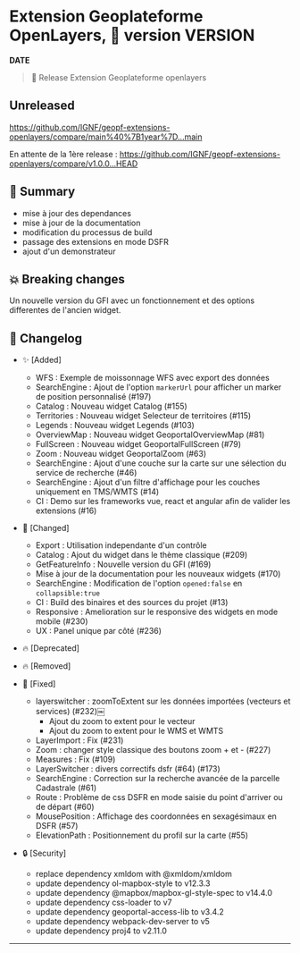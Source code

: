 # Extension Geoplateforme OpenLayers, 🔖 version __VERSION__

__DATE__
> 🚀 Release Extension Geoplateforme openlayers

## Unreleased

<https://github.com/IGNF/geopf-extensions-openlayers/compare/main%40%7B1year%7D...main>

En attente de la 1ère release :
<https://github.com/IGNF/geopf-extensions-openlayers/compare/v1.0.0...HEAD>

## 🎉 Summary

* mise à jour des dependances
* mise à jour de la documentation
* modification du processus de build
* passage des extensions en mode DSFR
* ajout d'un demonstrateur

## 💥 Breaking changes

Un nouvelle version du GFI avec un fonctionnement et des options differentes de l'ancien widget.

## 📖 Changelog

* ✨ [Added]

  * WFS : Exemple de moissonnage WFS avec export des données
  * SearchEngine : Ajout de l'option `markerUrl` pour afficher un marker de position personnalisé (#197)
  * Catalog : Nouveau widget Catalog (#155)
  * Territories : Nouveau widget Selecteur de territoires (#115)
  * Legends : Nouveau widget Legends (#103)
  * OverviewMap : Nouveau widget GeoportalOverviewMap (#81)
  * FullScreen : Nouveau widget GeoportalFullScreen (#79)
  * Zoom : Nouveau widget GeoportalZoom (#63)
  * SearchEngine : Ajout d'une couche sur la carte sur une sélection du service de recherche (#46)
  * SearchEngine : Ajout d'un filtre d'affichage pour les couches uniquement en TMS/WMTS (#14)
  * CI : Demo sur les frameworks vue, react et angular afin de valider les extensions (#16)

* 🔨 [Changed]

  * Export : Utilisation independante d'un contrôle
  * Catalog : Ajout du widget dans le thème classique (#209)
  * GetFeatureInfo : Nouvelle version du GFI (#169)
  * Mise à jour de la documentation pour les nouveaux widgets (#170)
  * SearchEngine : Modification de l'option `opened:false` en `collapsible:true`
  * CI : Build des binaires et des sources du projet (#13)
  * Responsive : Amelioration sur le responsive des widgets en mode mobile (#230)
  * UX : Panel unique par côté (#236)

* 🔥 [Deprecated]

* 🔥 [Removed]

* 🐛 [Fixed]

  * layerswitcher : zoomToExtent sur les données importées (vecteurs et services) (#232)￼
     - Ajout du zoom to extent pour le vecteur
     - Ajout du zoom to extent pour le WMS et WMTS
  * LayerImport : Fix (#231)
  * Zoom : changer style classique des boutons zoom + et - (#227)
  * Measures : Fix (#109)
  * LayerSwitcher : divers correctifs dsfr (#64) (#173)
  * SearchEngine : Correction sur la recherche avancée de la parcelle Cadastrale (#61)
  * Route : Problème de css DSFR en mode saisie du point d'arriver ou de départ (#60)
  * MousePosition : Affichage des coordonnées en sexagésimaux en DSFR (#57)
  * ElevationPath : Positionnement du profil sur la carte (#55)
  
* 🔒 [Security]

  * replace dependency xmldom with @xmldom/xmldom
  * update dependency ol-mapbox-style to v12.3.3
  * update dependency @mapbox/mapbox-gl-style-spec to v14.4.0
  * update dependency css-loader to v7
  * update dependency geoportal-access-lib to v3.4.2
  * update dependency webpack-dev-server to v5
  * update dependency proj4 to v2.11.0

---
